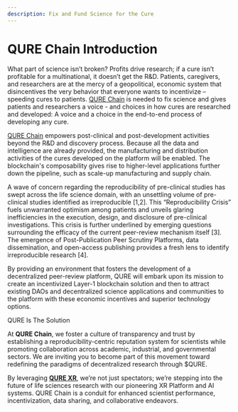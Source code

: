 ```yaml
---
description: Fix and Fund Science for the Cure
---
```


# QURE Chain Introduction

What part of science isn’t broken?  Profits drive research; if a cure isn’t profitable for a multinational, it doesn’t get the R\&D.  Patients, caregivers, and researchers are at the mercy of a geopolitical, economic system that disincentives the very behavior that everyone wants to incentivize – speeding cures to patients.  [QURE Chain](https://www.qurechain.com) is needed to fix science and gives patients and researchers a voice - and choices in how cures are researched and developed:  A voice and a choice in the end-to-end process of developing any cure.

[QURE Chain](https://www.qurechain.com) empowers post-clinical and post-development activities beyond the R\&D and discovery process. Because all the data and intelligence are already provided, the manufacturing and distribution activities of the cures developed on the platform will be enabled. The blockchain's composability gives rise to higher-level applications further down the pipeline, such as scale-up manufacturing and supply chain.

A wave of concern regarding the reproducibility of pre-clinical studies has swept across the life science domain, with an unsettling volume of pre-clinical studies identified as irreproducible \[1,2]. This “Reproducibility Crisis” fuels unwarranted optimism among patients and unveils glaring inefficiencies in the execution, design, and disclosure of pre-clinical investigations. This crisis is further underlined by emerging questions surrounding the efficacy of the current peer-review mechanism itself \[3]. The emergence of Post-Publication Peer Scrutiny Platforms, data dissemination, and open-access publishing provides a fresh lens to identify irreproducible research \[4].

By providing an environment that fosters the development of a decentralized peer-review platform, QURE will embark upon its mission to create an incentivized Layer-1 blockchain solution and then to attract existing DAOs and decentralized science applications and communities to the platform with these economic incentives and superior technology options.

QURE Is The Solution

At **QURE Chain**, we foster a culture of transparency and trust by establishing a reproducibility-centric reputation system for scientists while promoting collaboration across academic, industrial, and governmental sectors. We are inviting you to become part of this movement toward redefining the paradigms of decentralized research through $QURE.

By leveraging [**QURE XR**](https://www.qurexr.com), we’re not just spectators; we’re stepping into the future of life sciences research with our pioneering XR Platform and AI systems. QURE Chain is a conduit for enhanced scientist performance, incentivization, data sharing, and collaborative endeavors.
